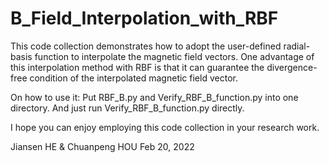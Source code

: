 # B_Field_Interpolation_with_RBF

This code collection demonstrates how to adopt the user-defined radial-basis function to interpolate the magnetic field vectors. 
One advantage of this interpolation method with RBF is that it can guarantee the divergence-free condition of the interpolated magnetic field vector.

On how to use it:
Put RBF_B.py and Verify_RBF_B_function.py into one directory.
And just run Verify_RBF_B_function.py directly.

I hope you can enjoy employing this code collection in your research work.

Jiansen HE & Chuanpeng HOU
Feb 20, 2022
